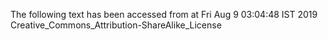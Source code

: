 The following text has been accessed from at Fri Aug 9 03:04:48 IST 2019
Creative_Commons_Attribution-ShareAlike_License

